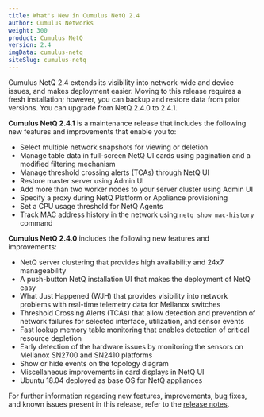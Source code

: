 ```yaml
---
title: What's New in Cumulus NetQ 2.4
author: Cumulus Networks
weight: 300
product: Cumulus NetQ
version: 2.4
imgData: cumulus-netq
siteSlug: cumulus-netq
---
```


Cumulus NetQ 2.4 extends its visibility into network-wide and device issues, and makes deployment easier. Moving to this release requires a fresh installation; however, you can backup and restore data from prior versions. You can upgrade from NetQ 2.4.0 to 2.4.1.

**Cumulus NetQ 2.4.1** is a maintenance release that includes the following new features and improvements that enable you to:

- Select multiple network snapshots for viewing or deletion
- Manage table data in full-screen NetQ UI cards using pagination and a modified filtering mechanism
- Manage threshold crossing alerts (TCAs) through NetQ UI
- Restore master server using Admin UI
- Add more than two worker nodes to your server cluster using Admin UI
- Specify a proxy during NetQ Platform or Appliance provisioning
- Set a CPU usage threshold for NetQ Agents
- Track MAC address history in the network using `netq show mac-history` command

**Cumulus NetQ 2.4.0** includes the following new features and improvements:

- NetQ server clustering that provides high availability and 24x7 manageability
- A push-button NetQ installation UI that makes the deployment of NetQ easy
- What Just Happened (WJH) that provides visibility into network problems with real-time telemetry data for Mellanox switches
- Threshold Crossing Alerts (TCAs) that allow detection and prevention of network failures for selected interface, utilization, and sensor events
- Fast lookup memory table monitoring that enables detection of critical resource depletion
- Early detection of the hardware issues by monitoring the sensors on Mellanox SN2700 and SN2410 platforms
- Show or hide events on the topology diagram
- Miscellaneous improvements in card displays in NetQ UI
- Ubuntu 18.04 deployed as base OS for NetQ appliances

For further information regarding new features, improvements, bug fixes, and known issues present in this release, refer to the [release notes](https://support.cumulusnetworks.com/hc/en-us/articles/360041040413).
